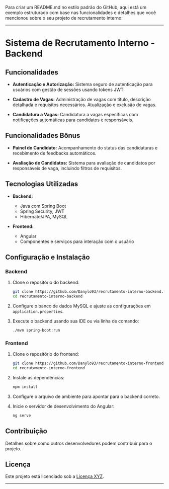 Para criar um README.md no estilo padrão do GitHub, aqui está um exemplo estruturado com base nas funcionalidades e detalhes que você mencionou sobre o seu projeto de recrutamento interno:

---

# Sistema de Recrutamento Interno - Backend


## Funcionalidades

- **Autenticação e Autorização:** Sistema seguro de autenticação para usuários com gestão de sessões usando tokens JWT.

- **Cadastro de Vagas:** Administração de vagas com título, descrição detalhada e requisitos necessários. Atualização e exclusão de vagas.

- **Candidatura a Vagas:** Candidatura a vagas específicas com notificações automáticas para candidatos e responsáveis.

## Funcionalidades Bônus

- **Painel do Candidato:** Acompanhamento do status das candidaturas e recebimento de feedbacks automáticos.

- **Avaliação de Candidatos:** Sistema para avaliação de candidatos por responsáveis de vaga, incluindo filtros de requisitos.

## Tecnologias Utilizadas

- **Backend:**
  - Java com Spring Boot
  - Spring Security, JWT
  - Hibernate/JPA, MySQL

- **Frontend:**
  - Angular
  - Componentes e serviços para interação com o usuário

## Configuração e Instalação

### Backend

1. Clone o repositório do backend:
   ```bash
   git clone https://github.com/Danylo93/recrutamento-interno-backend.git
   cd recrutamento-interno-backend
   ```

2. Configure o banco de dados MySQL e ajuste as configurações em `application.properties`.

3. Execute o backend usando sua IDE ou via linha de comando:
   ```bash
   ./mvn spring-boot:run
   ```

### Frontend

1. Clone o repositório do frontend:
   ```bash
   git clone https://github.com/Danylo93/recrutamento-interno-frontend.git
   cd recrutamento-interno-frontend
   ```

2. Instale as dependências:
   ```bash
   npm install
   ```

3. Configure o arquivo de ambiente para apontar para o backend correto.

4. Inicie o servidor de desenvolvimento do Angular:
   ```bash
   ng serve
   ```

## Contribuição

Detalhes sobre como outros desenvolvedores podem contribuir para o projeto.

## Licença

Este projeto está licenciado sob a [Licença XYZ](url-da-licenca).

---
